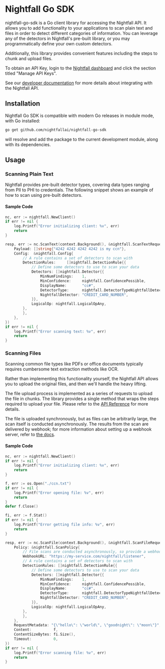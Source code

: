 # Nightfall Go SDK #

nightfall-go-sdk is a Go client library for accessing the Nightfall API. 
It allows you to add functionality to your applications to
scan plain text and files in order to detect different categories of information. You can leverage any of
the detectors in Nightfall's pre-built library, or you may programmatically define your own custom detectors. 

Additionally, this library provides convenient features including the steps to chunk and upload files.

To obtain an API Key, login to the [Nightfall dashboard](https://app.nightfall.ai/) and click the section
titled "Manage API Keys".

See our [developer documentation](https://docs.nightfall.ai/docs/entities-and-terms-to-know) for more details about
integrating with the Nightfall API.

## Installation ##

Nightfall Go SDK is compatible with modern Go releases in module mode, with Go installed:

```bash
go get github.com/nightfallai/nightfall-go-sdk
```

will resolve and add the package to the current development module, along with its dependencies.

## Usage

### Scanning Plain Text

Nightfall provides pre-built detector types, covering data types ranging from PII to PHI to credentials. The following
snippet shows an example of how to scan using pre-built detectors.

####  Sample Code
```go
nc, err := nightfall.NewClient()
if err != nil {
    log.Printf("Error initializing client: %v", err)
    return
}

resp, err := nc.ScanText(context.Background(), &nightfall.ScanTextRequest{
    Payload: []string{"4242 4242 4242 4242 is my ccn"},
    Config:  &nightfall.Config{
        // A rule contains a set of detectors to scan with
        DetectionRules:     []nightfall.DetectionRule{{
            // Define some detectors to use to scan your data
            Detectors: []nightfall.Detector{{
                MinNumFindings:    1,
                MinConfidence:     nightfall.ConfidencePossible,
                DisplayName:       "cc#",
                DetectorType:      nightfall.DetectorTypeNightfallDetector,
                NightfallDetector: "CREDIT_CARD_NUMBER",
            }},
            LogicalOp: nightfall.LogicalOpAny,
        },
        },
    },
})
if err != nil {
    log.Printf("Error scanning text: %v", err)
    return
}
```

### Scanning Files

Scanning common file types like PDFs or office documents typically requires cumbersome text
extraction methods like OCR.

Rather than implementing this functionality yourself, the Nightfall API allows you to upload the
original files, and then we'll handle the heavy lifting.

The file upload process is implemented as a series of requests to upload the file in chunks. The library
provides a single method that wraps the steps required to upload your file. Please refer to the
[API Reference](https://docs.nightfall.ai/reference) for more details.

The file is uploaded synchronously, but as files can be arbitrarily large, the scan itself is conducted asynchronously.
The results from the scan are delivered by webhook; for more information about setting up a webhook server, refer to
[the docs](https://docs.nightfall.ai/docs/creating-a-webhook-server).

#### Sample Code

```go
nc, err := nightfall.NewClient()
if err != nil {
    log.Printf("Error initializing client: %v", err)
    return
}

f, err := os.Open("./ccn.txt")
if err != nil {
    log.Printf("Error opening file: %v", err)
    return
}
defer f.Close()

fi, err := f.Stat()
if err != nil {
    log.Printf("Error getting file info: %v", err)
    return
}

resp, err := nc.ScanFile(context.Background(), &nightfall.ScanFileRequest{
    Policy: &nightfall.ScanPolicy{
        // File scans are conducted asynchronously, so provide a webhook route to an HTTPS server to send results to.
        WebhookURL: "https://my-service.com/nightfall/listener",
        // A rule contains a set of detectors to scan with
        DetectionRules: []nightfall.DetectionRule{{
            // Define some detectors to use to scan your data
            Detectors: []nightfall.Detector{{
                MinNumFindings:    1,
                MinConfidence:     nightfall.ConfidencePossible,
                DisplayName:       "cc#",
                DetectorType:      nightfall.DetectorTypeNightfallDetector,
                NightfallDetector: "CREDIT_CARD_NUMBER",
            }},
            LogicalOp: nightfall.LogicalOpAny,
        },
        },
    },
    RequestMetadata: "{\"hello\": \"world\", \"goodnight\": \"moon\"}",
    Content:          f,
    ContentSizeBytes: fi.Size(),
    Timeout:          0,
})
if err != nil {
    log.Printf("Error scanning file: %v", err)
    return
}
```
